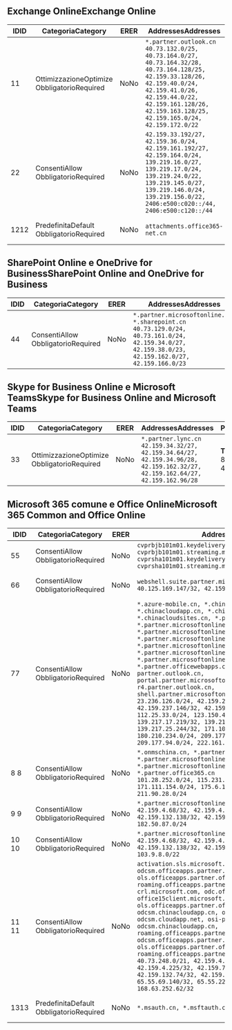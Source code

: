 <!--THIS FILE IS AUTOMATICALLY GENERATED. MANUAL CHANGES WILL BE OVERWRITTEN.-->
<!--Please contact the Office 365 Endpoints team with any questions.-->
<!--China endpoints version 2019072900-->
<!--File generated 2019-08-21 08:00:14.6399-->

## <a name="exchange-online"></a><span data-ttu-id="519e9-101">Exchange Online</span><span class="sxs-lookup"><span data-stu-id="519e9-101">Exchange Online</span></span>

<span data-ttu-id="519e9-102">ID</span><span class="sxs-lookup"><span data-stu-id="519e9-102">ID</span></span> | <span data-ttu-id="519e9-103">Categoria</span><span class="sxs-lookup"><span data-stu-id="519e9-103">Category</span></span> | <span data-ttu-id="519e9-104">ER</span><span class="sxs-lookup"><span data-stu-id="519e9-104">ER</span></span> | <span data-ttu-id="519e9-105">Addresses</span><span class="sxs-lookup"><span data-stu-id="519e9-105">Addresses</span></span> | <span data-ttu-id="519e9-106">Porte</span><span class="sxs-lookup"><span data-stu-id="519e9-106">Ports</span></span>
-- | -------------------- | -- | --------------------------------------------------------------------------------------------------------------------------------------------------------------------------------------------------------------------------------------- | ------------------------
<span data-ttu-id="519e9-107">1</span><span class="sxs-lookup"><span data-stu-id="519e9-107">1</span></span> | <span data-ttu-id="519e9-108">Ottimizzazione</span><span class="sxs-lookup"><span data-stu-id="519e9-108">Optimize</span></span><BR><span data-ttu-id="519e9-109">Obbligatorio</span><span class="sxs-lookup"><span data-stu-id="519e9-109">Required</span></span> | <span data-ttu-id="519e9-110">No</span><span class="sxs-lookup"><span data-stu-id="519e9-110">No</span></span> | `*.partner.outlook.cn`<BR>`40.73.132.0/25, 40.73.164.0/27, 40.73.164.32/28, 40.73.164.128/25, 42.159.33.128/26, 42.159.40.0/24, 42.159.41.0/26, 42.159.44.0/22, 42.159.161.128/26, 42.159.163.128/25, 42.159.165.0/24, 42.159.172.0/22` | <span data-ttu-id="519e9-111">**TCP:** 443, 80</span><span class="sxs-lookup"><span data-stu-id="519e9-111">**TCP:** 443, 80</span></span>
<span data-ttu-id="519e9-112">2</span><span class="sxs-lookup"><span data-stu-id="519e9-112">2</span></span> | <span data-ttu-id="519e9-113">Consenti</span><span class="sxs-lookup"><span data-stu-id="519e9-113">Allow</span></span><BR><span data-ttu-id="519e9-114">Obbligatorio</span><span class="sxs-lookup"><span data-stu-id="519e9-114">Required</span></span> | <span data-ttu-id="519e9-115">No</span><span class="sxs-lookup"><span data-stu-id="519e9-115">No</span></span> | `42.159.33.192/27, 42.159.36.0/24, 42.159.161.192/27, 42.159.164.0/24, 139.219.16.0/27, 139.219.17.0/24, 139.219.24.0/22, 139.219.145.0/27, 139.219.146.0/24, 139.219.156.0/22, 2406:e500:c020::/44, 2406:e500:c120::/44` | <span data-ttu-id="519e9-116">**TCP:** 25, 443, 53, 80</span><span class="sxs-lookup"><span data-stu-id="519e9-116">**TCP:** 25, 443, 53, 80</span></span>
<span data-ttu-id="519e9-117">12</span><span class="sxs-lookup"><span data-stu-id="519e9-117">12</span></span> | <span data-ttu-id="519e9-118">Predefinita</span><span class="sxs-lookup"><span data-stu-id="519e9-118">Default</span></span><BR><span data-ttu-id="519e9-119">Obbligatorio</span><span class="sxs-lookup"><span data-stu-id="519e9-119">Required</span></span> | <span data-ttu-id="519e9-120">No</span><span class="sxs-lookup"><span data-stu-id="519e9-120">No</span></span> | `attachments.office365-net.cn` | <span data-ttu-id="519e9-121">**TCP:** 443, 80</span><span class="sxs-lookup"><span data-stu-id="519e9-121">**TCP:** 443, 80</span></span>

## <a name="sharepoint-online-and-onedrive-for-business"></a><span data-ttu-id="519e9-122">SharePoint Online e OneDrive for Business</span><span class="sxs-lookup"><span data-stu-id="519e9-122">SharePoint Online and OneDrive for Business</span></span>

<span data-ttu-id="519e9-123">ID</span><span class="sxs-lookup"><span data-stu-id="519e9-123">ID</span></span> | <span data-ttu-id="519e9-124">Categoria</span><span class="sxs-lookup"><span data-stu-id="519e9-124">Category</span></span> | <span data-ttu-id="519e9-125">ER</span><span class="sxs-lookup"><span data-stu-id="519e9-125">ER</span></span> | <span data-ttu-id="519e9-126">Addresses</span><span class="sxs-lookup"><span data-stu-id="519e9-126">Addresses</span></span> | <span data-ttu-id="519e9-127">Porte</span><span class="sxs-lookup"><span data-stu-id="519e9-127">Ports</span></span>
-- | ----------------- | -- | ----------------------------------------------------------------------------------------------------------------------------------------------------- | ----------------
<span data-ttu-id="519e9-128">4</span><span class="sxs-lookup"><span data-stu-id="519e9-128">4</span></span> | <span data-ttu-id="519e9-129">Consenti</span><span class="sxs-lookup"><span data-stu-id="519e9-129">Allow</span></span><BR><span data-ttu-id="519e9-130">Obbligatorio</span><span class="sxs-lookup"><span data-stu-id="519e9-130">Required</span></span> | <span data-ttu-id="519e9-131">No</span><span class="sxs-lookup"><span data-stu-id="519e9-131">No</span></span> | `*.partner.microsoftonline.cn, *.sharepoint.cn`<BR>`40.73.129.0/24, 40.73.161.0/24, 42.159.34.0/27, 42.159.38.0/23, 42.159.162.0/27, 42.159.166.0/23` | <span data-ttu-id="519e9-132">**TCP:** 443, 80</span><span class="sxs-lookup"><span data-stu-id="519e9-132">**TCP:** 443, 80</span></span>

## <a name="skype-for-business-online-and-microsoft-teams"></a><span data-ttu-id="519e9-133">Skype for Business Online e Microsoft Teams</span><span class="sxs-lookup"><span data-stu-id="519e9-133">Skype for Business Online and Microsoft Teams</span></span>

<span data-ttu-id="519e9-134">ID</span><span class="sxs-lookup"><span data-stu-id="519e9-134">ID</span></span> | <span data-ttu-id="519e9-135">Categoria</span><span class="sxs-lookup"><span data-stu-id="519e9-135">Category</span></span> | <span data-ttu-id="519e9-136">ER</span><span class="sxs-lookup"><span data-stu-id="519e9-136">ER</span></span> | <span data-ttu-id="519e9-137">Addresses</span><span class="sxs-lookup"><span data-stu-id="519e9-137">Addresses</span></span> | <span data-ttu-id="519e9-138">Porte</span><span class="sxs-lookup"><span data-stu-id="519e9-138">Ports</span></span>
-- | -------------------- | -- | -------------------------------------------------------------------------------------------------------------------------------- | ----------------
<span data-ttu-id="519e9-139">3</span><span class="sxs-lookup"><span data-stu-id="519e9-139">3</span></span> | <span data-ttu-id="519e9-140">Ottimizzazione</span><span class="sxs-lookup"><span data-stu-id="519e9-140">Optimize</span></span><BR><span data-ttu-id="519e9-141">Obbligatorio</span><span class="sxs-lookup"><span data-stu-id="519e9-141">Required</span></span> | <span data-ttu-id="519e9-142">No</span><span class="sxs-lookup"><span data-stu-id="519e9-142">No</span></span> | `*.partner.lync.cn`<BR>`42.159.34.32/27, 42.159.34.64/27, 42.159.34.96/28, 42.159.162.32/27, 42.159.162.64/27, 42.159.162.96/28` | <span data-ttu-id="519e9-143">**TCP:** 443, 80</span><span class="sxs-lookup"><span data-stu-id="519e9-143">**TCP:** 443, 80</span></span>

## <a name="microsoft-365-common-and-office-online"></a><span data-ttu-id="519e9-144">Microsoft 365 comune e Office Online</span><span class="sxs-lookup"><span data-stu-id="519e9-144">Microsoft 365 Common and Office Online</span></span>

<span data-ttu-id="519e9-145">ID</span><span class="sxs-lookup"><span data-stu-id="519e9-145">ID</span></span> | <span data-ttu-id="519e9-146">Categoria</span><span class="sxs-lookup"><span data-stu-id="519e9-146">Category</span></span> | <span data-ttu-id="519e9-147">ER</span><span class="sxs-lookup"><span data-stu-id="519e9-147">ER</span></span> | <span data-ttu-id="519e9-148">Addresses</span><span class="sxs-lookup"><span data-stu-id="519e9-148">Addresses</span></span> | <span data-ttu-id="519e9-149">Porte</span><span class="sxs-lookup"><span data-stu-id="519e9-149">Ports</span></span>
-- | ------------------- | -- | ---------------------------------------------------------------------------------------------------------------------------------------------------------------------------------------------------------------------------------------------------------------------------------------------------------------------------------------------------------------------------------------------------------------------------------------------------------------------------------------------------------------------------------------------------------------------------------------------------------------------------------------------------------------------------------------------------------------------------------------------------------------------------------------------------------------------------------------------------------------------------------------------------------------------- | ----------------
<span data-ttu-id="519e9-150">5</span><span class="sxs-lookup"><span data-stu-id="519e9-150">5</span></span> | <span data-ttu-id="519e9-151">Consenti</span><span class="sxs-lookup"><span data-stu-id="519e9-151">Allow</span></span><BR><span data-ttu-id="519e9-152">Obbligatorio</span><span class="sxs-lookup"><span data-stu-id="519e9-152">Required</span></span> | <span data-ttu-id="519e9-153">No</span><span class="sxs-lookup"><span data-stu-id="519e9-153">No</span></span> | `cvprbjb101m01.keydelivery.mediaservices.chinacloudapi.cn, cvprbjb101m01.streaming.mediaservices.chinacloudapi.cn, cvprsha101m01.keydelivery.mediaservices.chinacloudapi.cn, cvprsha101m01.streaming.mediaservices.chinacloudapi.cn` | <span data-ttu-id="519e9-154">**TCP:** 443, 80</span><span class="sxs-lookup"><span data-stu-id="519e9-154">**TCP:** 443, 80</span></span>
<span data-ttu-id="519e9-155">6</span><span class="sxs-lookup"><span data-stu-id="519e9-155">6</span></span> | <span data-ttu-id="519e9-156">Consenti</span><span class="sxs-lookup"><span data-stu-id="519e9-156">Allow</span></span><BR><span data-ttu-id="519e9-157">Obbligatorio</span><span class="sxs-lookup"><span data-stu-id="519e9-157">Required</span></span> | <span data-ttu-id="519e9-158">No</span><span class="sxs-lookup"><span data-stu-id="519e9-158">No</span></span> | `webshell.suite.partner.microsoftonline.cn`<BR>`40.125.169.147/32, 42.159.201.24/32` | <span data-ttu-id="519e9-159">**TCP:** 443, 80</span><span class="sxs-lookup"><span data-stu-id="519e9-159">**TCP:** 443, 80</span></span>
<span data-ttu-id="519e9-160">7</span><span class="sxs-lookup"><span data-stu-id="519e9-160">7</span></span> | <span data-ttu-id="519e9-161">Consenti</span><span class="sxs-lookup"><span data-stu-id="519e9-161">Allow</span></span><BR><span data-ttu-id="519e9-162">Obbligatorio</span><span class="sxs-lookup"><span data-stu-id="519e9-162">Required</span></span> | <span data-ttu-id="519e9-163">No</span><span class="sxs-lookup"><span data-stu-id="519e9-163">No</span></span> | `*.azure-mobile.cn, *.chinacloudapi.cn, *.chinacloudapp.cn, *.chinacloud-mobile.cn, *.chinacloudsites.cn, *.partner.microsoftonline-m.cn, *.partner.microsoftonline-m.net.cn, *.partner.microsoftonline-m-i.cn, *.partner.microsoftonline-m-i.net.cn, *.partner.microsoftonline-p.net.cn, *.partner.microsoftonline-p-i.cn, *.partner.microsoftonline-p-i.net.cn, *.partner.officewebapps.cn, *.windowsazure.cn, partner.outlook.cn, portal.partner.microsoftonline.cdnsvc.com, r4.partner.outlook.cn, shell.partner.microsoftonline.cdnsvc.com`<BR>`23.236.126.0/24, 42.159.224.122/32, 42.159.233.91/32, 42.159.237.146/32, 42.159.238.120/32, 58.68.168.0/24, 112.25.33.0/24, 123.150.49.0/24, 125.65.247.0/24, 139.217.17.219/32, 139.217.19.156/32, 139.217.21.3/32, 139.217.25.244/32, 171.107.84.0/24, 180.210.232.0/24, 180.210.234.0/24, 209.177.86.0/24, 209.177.90.0/24, 209.177.94.0/24, 222.161.226.0/24` | <span data-ttu-id="519e9-164">**TCP:** 443, 80</span><span class="sxs-lookup"><span data-stu-id="519e9-164">**TCP:** 443, 80</span></span>
<span data-ttu-id="519e9-165">8 </span><span class="sxs-lookup"><span data-stu-id="519e9-165">8</span></span> | <span data-ttu-id="519e9-166">Consenti</span><span class="sxs-lookup"><span data-stu-id="519e9-166">Allow</span></span><BR><span data-ttu-id="519e9-167">Obbligatorio</span><span class="sxs-lookup"><span data-stu-id="519e9-167">Required</span></span> | <span data-ttu-id="519e9-168">No</span><span class="sxs-lookup"><span data-stu-id="519e9-168">No</span></span> | `*.onmschina.cn, *.partner.microsoftonline.net.cn, *.partner.microsoftonline-i.cn, *.partner.microsoftonline-i.net.cn, *.partner.office365.cn`<BR>`101.28.252.0/24, 115.231.150.0/24, 123.235.32.0/24, 171.111.154.0/24, 175.6.10.0/24, 180.210.229.0/24, 211.90.28.0/24` | <span data-ttu-id="519e9-169">**TCP:** 443, 80</span><span class="sxs-lookup"><span data-stu-id="519e9-169">**TCP:** 443, 80</span></span>
<span data-ttu-id="519e9-170">9 </span><span class="sxs-lookup"><span data-stu-id="519e9-170">9</span></span> | <span data-ttu-id="519e9-171">Consenti</span><span class="sxs-lookup"><span data-stu-id="519e9-171">Allow</span></span><BR><span data-ttu-id="519e9-172">Obbligatorio</span><span class="sxs-lookup"><span data-stu-id="519e9-172">Required</span></span> | <span data-ttu-id="519e9-173">No</span><span class="sxs-lookup"><span data-stu-id="519e9-173">No</span></span> | `*.partner.microsoftonline-p.cn`<BR>`42.159.4.68/32, 42.159.4.200/32, 42.159.7.156/32, 42.159.132.138/32, 42.159.133.17/32, 42.159.135.78/32, 182.50.87.0/24` | <span data-ttu-id="519e9-174">**TCP:** 443, 80</span><span class="sxs-lookup"><span data-stu-id="519e9-174">**TCP:** 443, 80</span></span>
<span data-ttu-id="519e9-175">10 </span><span class="sxs-lookup"><span data-stu-id="519e9-175">10</span></span> | <span data-ttu-id="519e9-176">Consenti</span><span class="sxs-lookup"><span data-stu-id="519e9-176">Allow</span></span><BR><span data-ttu-id="519e9-177">Obbligatorio</span><span class="sxs-lookup"><span data-stu-id="519e9-177">Required</span></span> | <span data-ttu-id="519e9-178">No</span><span class="sxs-lookup"><span data-stu-id="519e9-178">No</span></span> | `*.partner.microsoftonline.cn`<BR>`42.159.4.68/32, 42.159.4.200/32, 42.159.7.156/32, 42.159.132.138/32, 42.159.133.17/32, 42.159.135.78/32, 103.9.8.0/22` | <span data-ttu-id="519e9-179">**TCP:** 443, 80</span><span class="sxs-lookup"><span data-stu-id="519e9-179">**TCP:** 443, 80</span></span>
<span data-ttu-id="519e9-180">11 </span><span class="sxs-lookup"><span data-stu-id="519e9-180">11</span></span> | <span data-ttu-id="519e9-181">Consenti</span><span class="sxs-lookup"><span data-stu-id="519e9-181">Allow</span></span><BR><span data-ttu-id="519e9-182">Obbligatorio</span><span class="sxs-lookup"><span data-stu-id="519e9-182">Required</span></span> | <span data-ttu-id="519e9-183">No</span><span class="sxs-lookup"><span data-stu-id="519e9-183">No</span></span> | `activation.sls.microsoft.com, bjb-odcsm.officeapps.partner.office365.cn, bjb-ols.officeapps.partner.office365.cn, bjb-roaming.officeapps.partner.office365.cn, crl.microsoft.com, odc.officeapps.live.com, office15client.microsoft.com, officecdn.microsoft.com, ols.officeapps.partner.office365.cn, osi-prod-bjb01-odcsm.chinacloudapp.cn, osiprod-scus01-odcsm.cloudapp.net, osi-prod-sha01-odcsm.chinacloudapp.cn, roaming.officeapps.partner.office365.cn, sha-odcsm.officeapps.partner.office365.cn, sha-ols.officeapps.partner.office365.cn, sha-roaming.officeapps.partner.office365.cn`<BR>`40.73.248.0/21, 42.159.4.45/32, 42.159.4.50/32, 42.159.4.225/32, 42.159.7.13/32, 42.159.132.73/32, 42.159.132.74/32, 42.159.132.75/32, 65.52.98.231/32, 65.55.69.140/32, 65.55.227.140/32, 70.37.81.47/32, 168.63.252.62/32` | <span data-ttu-id="519e9-184">**TCP:** 443, 80</span><span class="sxs-lookup"><span data-stu-id="519e9-184">**TCP:** 443, 80</span></span>
<span data-ttu-id="519e9-185">13</span><span class="sxs-lookup"><span data-stu-id="519e9-185">13</span></span> | <span data-ttu-id="519e9-186">Predefinita</span><span class="sxs-lookup"><span data-stu-id="519e9-186">Default</span></span><BR><span data-ttu-id="519e9-187">Obbligatorio</span><span class="sxs-lookup"><span data-stu-id="519e9-187">Required</span></span> | <span data-ttu-id="519e9-188">No</span><span class="sxs-lookup"><span data-stu-id="519e9-188">No</span></span> | `*.msauth.cn, *.msftauth.cn` | <span data-ttu-id="519e9-189">**TCP:** 443, 80</span><span class="sxs-lookup"><span data-stu-id="519e9-189">**TCP:** 443, 80</span></span>
